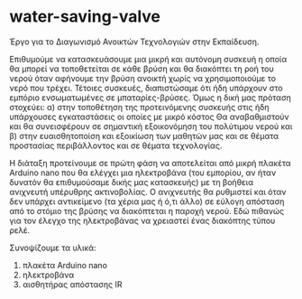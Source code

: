 # water-saving-valve
Έργο για το Διαγωνισμό Ανοικτών Τεχνολογιών στην Εκπαίδευση.

Επιθυμούμε να κατασκευάσουμε μια μικρή και αυτόνομη συσκευή η οποία θα μπορεί να τοποθετείται σε κάθε βρύση και θα διακόπτει τη ροή του νερού όταν αφήνουμε την βρύση ανοικτή χωρίς να χρησιμοποιούμε το νερό που τρέχει. 
Τέτοιες συσκευές, διαπιστώσαμε ότι ήδη υπάρχουν στο εμπόριο ενσωματωμένες σε μπαταρίες-βρύσες. Όμως η δική μας πρόταση στοχεύει:
α) στην τοποθέτηση της προτεινόμενης συσκευής στις ήδη υπάρχουσες εγκαταστάσεις οι οποίες με μικρό κόστος Θα αναβαθμιστούν και θα συνεισφέρουν σε σημαντική εξοικονόμηση του πολύτιμου νερού και 
β) στην ευαισθητοποίση και εξοικίωση των μαθητών μας και σε θέματα προστασίας περιβάλλοντος και σε θέματα τεχνολογίας.

Η διάταξη προτείνουμε σε πρώτη φάση να αποτελείται από μικρή πλακέτα Arduino nano που θα ελέγχει μια ηλεκτροβάνα (του εμπορίου, αν ήταν δυνατόν θα επιθυμούσαμε δικής μας κατασκευής) με τη βοήθεια ανιχνευτή υπέρυθρης ακτινοβολίας. Ο ανιχνευτής θα ρυθμιστεί και όταν δεν υπάρχει αντικείμενο (τα χέρια μας ή ό,τι άλλο) σε εύλογη απόσταση από το στόμιο της βρύσης να διακόπτεται η παροχή νερού. Εδώ πιθανώς για τον έλεγχο της ηλεκτροβάνας να χρειαστεί ένας διακόπτης τύπου ρελέ.

Συνοψίζουμε τα υλικά:
1) πλακέτα Arduino nano
2) ηλεκτροβάνα
3) αισθητήρας απόστασης IR
